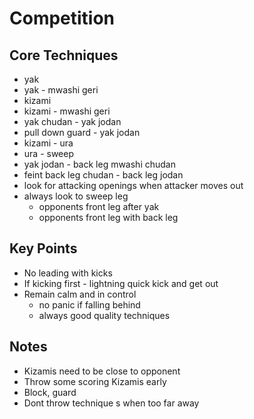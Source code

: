 # Competition

## Core Techniques

* yak
* yak - mwashi geri
* kizami
* kizami - mwashi geri
* yak chudan - yak jodan
* pull down guard - yak jodan
* kizami - ura
* ura - sweep
* yak jodan - back leg mwashi chudan
* feint back leg chudan - back leg jodan
* look for attacking openings when attacker moves out
* always look to sweep leg
  * opponents front leg after yak
  * opponents front leg with back leg


## Key Points

* No leading with kicks
* If kicking first - lightning quick kick and get out
* Remain calm and in control
  * no panic if falling behind
  * always good quality techniques

## Notes

* Kizamis need to be close to opponent
* Throw some scoring Kizamis early
* Block, guard
* Dont throw technique s when too far away